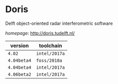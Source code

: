# Doris

Delft object-oriented radar interferometric software

*homepage*: <http://doris.tudelft.nl/>

version | toolchain
--------|----------
``4.02`` | ``intel/2017a``
``4.04beta4`` | ``foss/2018a``
``4.04beta4`` | ``intel/2017a``
``4.06beta2`` | ``intel/2017a``
